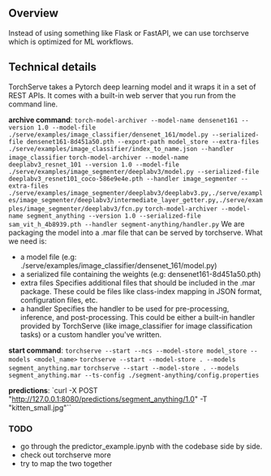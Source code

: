 ## Overview

Instead of using something like Flask or FastAPI, we can use torchserve which is optimized for ML workflows.

## Technical details

TorchServe takes a Pytorch deep learning model and it wraps it in a set of REST APIs. It comes with a built-in web server that you run from the command line.

**archive command**:
`torch-model-archiver --model-name densenet161 --version 1.0 --model-file ./serve/examples/image_classifier/densenet_161/model.py --serialized-file densenet161-8d451a50.pth --export-path model_store --extra-files ./serve/examples/image_classifier/index_to_name.json --handler image_classifier`
`torch-model-archiver --model-name deeplabv3_resnet_101 --version 1.0 --model-file ./serve/examples/image_segmenter/deeplabv3/model.py --serialized-file deeplabv3_resnet101_coco-586e9e4e.pth --handler image_segmenter --extra-files ./serve/examples/image_segmenter/deeplabv3/deeplabv3.py,./serve/examples/image_segmenter/deeplabv3/intermediate_layer_getter.py,./serve/examples/image_segmenter/deeplabv3/fcn.py`
`torch-model-archiver --model-name segment_anything --version 1.0 --serialized-file sam_vit_h_4b8939.pth --handler segment-anything/handler.py`
We are packaging the model into a .mar file that can be served by torchserve.
What we need is:

- a model file (e.g: ./serve/examples/image_classifier/densenet_161/model.py)
- a serialized file containing the weights (e.g: densenet161-8d451a50.pth)
- extra files
  Specifies additional files that should be included in the .mar package. These could be files like class-index mapping in JSON format, configuration files, etc.
- a handler
  Specifies the handler to be used for pre-processing, inference, and post-processing. This could be either a built-in handler provided by TorchServe
  (like image_classifier for image classification tasks) or a custom handler you've written.

**start command**:
`torchserve --start --ncs --model-store model_store --models <model_name>`
`torchserve --start --model-store . --models segment_anything.mar`
`torchserve --start --model-store . --models segment_anything.mar --ts-config ./segment-anything/config.properties`

**predictions**:
`curl -X POST "http://127.0.0.1:8080/predictions/segment_anything/1.0" -T "kitten_small.jpg"``

### TODO

- go through the predictor_example.ipynb with the codebase side by side.
- check out torchserve more
- try to map the two together
